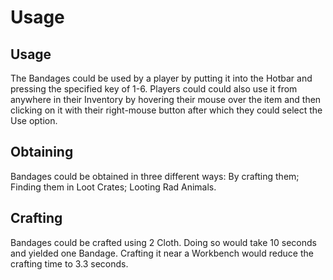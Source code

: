 # Usage


## Usage

The Bandages could be used by a player by putting it into the Hotbar and pressing the specified key of 1-6. Players could could also use it from anywhere in their Inventory by hovering their mouse over the item and then clicking on it with their right-mouse button after which they could select the Use option.
## Obtaining

Bandages could be obtained in three different ways:
By crafting them;
Finding them in Loot Crates;
Looting Rad Animals.
## Crafting

Bandages could be crafted using 2 Cloth. Doing so would take 10 seconds and yielded one Bandage. Crafting it near a Workbench would reduce the crafting time to 3.3 seconds.
